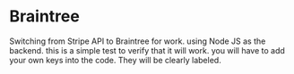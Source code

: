 # Braintree
Switching from Stripe API to Braintree for work. using Node JS as the backend. this is a simple test to verify that it will work. you will have to add your own keys into the code. They will be clearly labeled.
